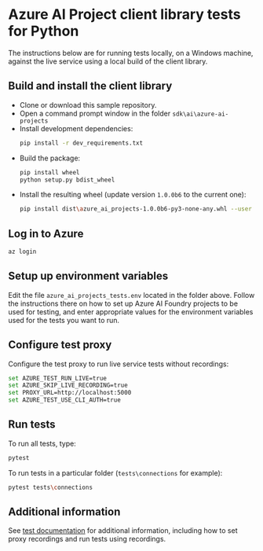 # Azure AI Project client library tests for Python

The instructions below are for running tests locally, on a Windows machine, against the live service using a local build of the client library.

## Build and install the client library

- Clone or download this sample repository.
- Open a command prompt window in the folder `sdk\ai\azure-ai-projects`
- Install development dependencies:
    ```bash
    pip install -r dev_requirements.txt
    ```
- Build the package:
    ```bash
    pip install wheel
    python setup.py bdist_wheel
    ```
- Install the resulting wheel (update version `1.0.0b6` to the current one):
    ```bash
    pip install dist\azure_ai_projects-1.0.0b6-py3-none-any.whl --user --force-reinstall
    ```

## Log in to Azure

```bash
az login
```

## Setup up environment variables

Edit the file `azure_ai_projects_tests.env` located in the folder above. Follow the instructions there on how to set up Azure AI Foundry projects to be used for testing, and enter appropriate values for the environment variables used for the tests you want to run.

## Configure test proxy

Configure the test proxy to run live service tests without recordings:

```bash
set AZURE_TEST_RUN_LIVE=true
set AZURE_SKIP_LIVE_RECORDING=true
set PROXY_URL=http://localhost:5000
set AZURE_TEST_USE_CLI_AUTH=true
```

## Run tests

To run all tests, type:

```bash
pytest
```

To run tests in a particular folder (`tests\connections` for example):

```bash
pytest tests\connections
```

## Additional information

See [test documentation](https://github.com/Azure/azure-sdk-for-python/blob/main/doc/dev/tests.md) for additional information, including how to set proxy recordings and run tests using recordings.
